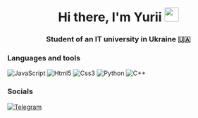 <h1 align="center">Hi there, I'm Yurii  
<img src="https://github.com/blackcater/blackcater/raw/main/images/Hi.gif" height="32"/></h1>
<h3 align="center">Student of an IT university in Ukraine 🇺🇦</h3>

### Languages and tools
![JavaScript](https://img.shields.io/badge/-JavaScript-090909?style=for-the-badge&logo=JavaScript&logoColor=E9D54D)
![Html5](https://img.shields.io/badge/-Html5-090909?style=for-the-badge&logo=Html5&logoColor=e44d26)
![Css3](https://img.shields.io/badge/-Css3-090909?style=for-the-badge&logo=Css3&logoColor=33a9dc)
![Python](https://img.shields.io/badge/-Python-090909?style=for-the-badge&logo=Python&logoColor=3776ab)
![C++](https://img.shields.io/badge/-C++-090909?style=for-the-badge&logo=C%2b%2b&logoColor=6296CC)

### Socials
[![Telegram](https://img.shields.io/badge/-Telegram-090909?style=for-the-badge&logo=telegram&logoColor=27A0D9)](https://t.me/Kot0891)



